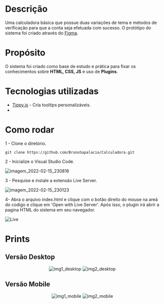 # Descrição
Uma calculadora básica que possue duas variações de tema e  métodos de verificação para que a conta seja efetuada com sucesso. O protótipo do sistema foi criado através do [Figma](https://www.figma.com/file/kkDYzhOqNRfNZmV7LX1rgL/Calculadora?node-id=0%3A1).

# Propósito
O sistema foi criado como base de estudo e prática para fixar os conhecimentos sobre **HTML, CSS, JS** e uso de **Plugins**.

# Tecnologias utilizadas
- [Tippy.js](https://atomiks.github.io/tippyjs/) - Cria tooltips personalizáveis.
-
 
# Como rodar

1 - Clone o diretório.
```shell
git clone https://github.com/BrunoSapalacio/Calculadora.git
```
2 - Inicialize o Visual Studio Code.

![imagem_2022-02-15_230816](https://user-images.githubusercontent.com/64747697/154182802-2002da45-bf9e-483b-81c2-255474be9028.png)

3 - Pesquise e instale a extensão Live Server.

![imagem_2022-02-15_230123](https://user-images.githubusercontent.com/64747697/154182080-d38b3fac-614f-4d3d-96fe-84f5478bff4d.png)

4- Abra o arquivo index.html e clique com o botão direito do mouse na areá do codigo e clique em 'Open with Live Server'. Após isso, o plugin irá abrir a pagina HTML do sistema em seu navegador.

![Live](https://user-images.githubusercontent.com/64747697/154183794-96784776-b0bd-4e2a-9525-ca181c52984d.jpg)


# Prints
## Versão Desktop
<div align="center">
  
![img1_desktop](https://user-images.githubusercontent.com/64747697/160507612-5894cf92-edbc-40ff-a81a-9766f0ec73d6.png)
![img2_desktop](https://user-images.githubusercontent.com/64747697/160507806-5a2a7b32-b482-4c3f-8fd6-8300ac4fac01.png)
  
</div>




## Versão Mobile
<div align="center">
  
![img1_mobile](https://user-images.githubusercontent.com/64747697/160507630-5ba0e04c-f057-410a-9bc3-38b4a607c819.png)
![img2_mobile](https://user-images.githubusercontent.com/64747697/160507811-957912c7-d1c9-40d6-b7b1-06e6479245bb.png)
  
</div>


